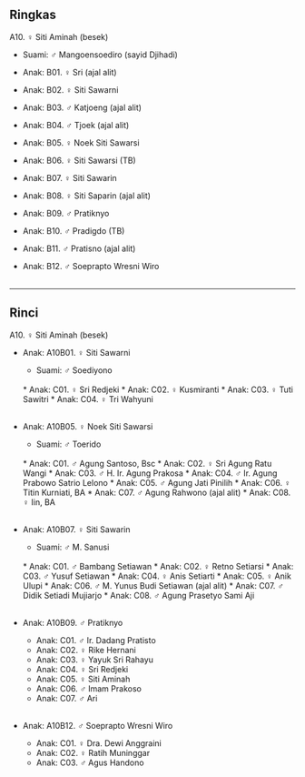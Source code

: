 ## Ringkas

A10. ♀ Siti Aminah (besek)
	<br/>

*	Suami: ♂ Mangoensoediro (sayid Djihadi)
	<br/>

*	Anak: B01. ♀ Sri (ajal alit)
*	Anak: B02. ♀ Siti Sawarni
*	Anak: B03. ♂ Katjoeng (ajal alit)
*	Anak: B04. ♂ Tjoek (ajal alit)
*	Anak: B05. ♀ Noek Siti Sawarsi
*	Anak: B06. ♀ Siti Sawarsi (TB)
*	Anak: B07. ♀ Siti Sawarin
*	Anak: B08. ♀ Siti Saparin (ajal alit)
*	Anak: B09. ♂ Pratiknyo
*	Anak: B10. ♂ Pradigdo (TB)
*	Anak: B11. ♂ Pratisno (ajal alit)
*	Anak: B12. ♂ Soeprapto Wresni Wiro
	<br/><br/>

-- -- --

## Rinci

A10. ♀ Siti Aminah (besek)
	<br/>

*	Anak: A10B01. ♀ Siti Sawarni
	*	Suami: ♂ Soediyono
	<br/>
	*	Anak: C01. ♀ Sri Redjeki
	*	Anak: C02. ♀ Kusmiranti
	*	Anak: C03. ♀ Tuti Sawitri
	*	Anak: C04. ♀ Tri Wahyuni
	<br/><br/>

*	Anak: A10B05. ♀ Noek Siti Sawarsi
	*	Suami: ♂ Toerido
	<br/>
	*	Anak: C01. ♂ Agung Santoso, Bsc
	*	Anak: C02. ♀ Sri Agung Ratu Wangi
	*	Anak: C03. ♂ H. Ir. Agung Prakosa
	*	Anak: C04. ♂ Ir. Agung Prabowo Satrio Lelono
	*	Anak: C05. ♂ Agung Jati Pinilih
	*	Anak: C06. ♀ Titin Kurniati, BA
	*	Anak: C07. ♂ Agung Rahwono (ajal alit)
	*	Anak: C08. ♀ Iin, BA
	<br/><br/>

*	Anak: A10B07. ♀ Siti Sawarin
	*	Suami: ♂ M. Sanusi
	<br/>
	*	Anak: C01. ♂ Bambang Setiawan
	*	Anak: C02. ♀ Retno Setiarsi
	*	Anak: C03. ♂ Yusuf Setiawan
	*	Anak: C04. ♀ Anis Setiarti
	*	Anak: C05. ♀ Anik Ulupi
	*	Anak: C06. ♂ M. Yunus Budi Setiawan (ajal alit)
	*	Anak: C07. ♂ Didik Setiadi Mujiarjo
	*	Anak: C08. ♂ Agung Prasetyo Sami Aji
	<br/><br/>

*	Anak: A10B09. ♂ Pratiknyo
	<br/>
	*	Anak: C01. ♂ Ir. Dadang Pratisto
	*	Anak: C02. ♀ Rike Hernani
	*	Anak: C03. ♀ Yayuk Sri Rahayu
	*	Anak: C04. ♀ Sri Redjeki
	*	Anak: C05. ♀ Siti Aminah
	*	Anak: C06. ♂ Imam Prakoso
	*	Anak: C07. ♂ Ari
	<br/><br/>

*	Anak: A10B12. ♂ Soeprapto Wresni Wiro
	<br/>
	*	Anak: C01. ♀ Dra. Dewi Anggraini
	*	Anak: C02. ♀ Ratih Muninggar
	*	Anak: C03. ♂ Agus Handono
	<br/><br/>
